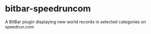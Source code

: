 # bitbar-speedruncom
A BitBar plugin displaying new world records in selected categories on speedrun.com
